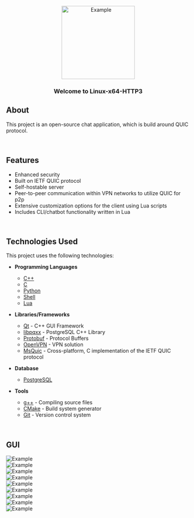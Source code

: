<p align="center">
  <img src="./github-pages/images/tenor-nibutani.gif" alt="Example" width="200" height="200">
</p>

<h3 align="center">Welcome to Linux-x64-HTTP3</h3>

## About

This project is an open-source chat application, which is build around QUIC protocol.

<br/>

## Features
  - Enhanced security
  - Built on IETF QUIC protocol
  - Self-hostable server
  - Peer-to-peer communication within VPN networks to utilize QUIC for p2p
  - Extensive customization options for the client using Lua scripts
  - Includes CLI/chatbot functionality written in Lua

<br/>


## Technologies Used
This project uses the following technologies:

- **Programming Languages**
  - [C++](https://en.cppreference.com/w/cpp)
  - [C](https://en.cppreference.com/w/c)
  - [Python](https://www.python.org/)
  - [Shell](https://www.gnu.org/software/bash/)
  - [Lua](https://www.lua.org/)

- **Libraries/Frameworks**
  - [Qt](https://www.qt.io/) - C++ GUI Framework
  - [libpqxx](https://libpqxx.readthedocs.io/) - PostgreSQL C++ Library
  - [Protobuf](https://developers.google.com/protocol-buffers) - Protocol Buffers
  - [OpenVPN](https://openvpn.net/) - VPN solution
  - [MsQuic](https://github.com/microsoft/msquic) - Cross-platform, C implementation of the IETF QUIC protocol

- **Database**
  - [PostgreSQL](https://www.postgresql.org/)

- **Tools**
  - [g++](https://gcc.gnu.org/) - Compiling source files
  - [CMake](https://cmake.org/) - Build system generator
  - [Git](https://git-scm.com/) - Version control system
<br/>

## GUI

<img src="./GUI/Frame 1.png" alt="Example">
<br/>
<img src="./GUI/Frame 54.png" alt="Example">
<br/>
<img src="./GUI/Frame 55.png" alt="Example">
<br/>
<img src="./GUI/Frame 57.png" alt="Example">
<br/>
<img src="./GUI/Frame 59.png" alt="Example">
<br/>
<img src="./GUI/Frame 60.png" alt="Example">
<br/>
<img src="./GUI/Frame 62.png" alt="Example">
<br/>
<img src="./GUI/Frame 63.png" alt="Example">
<br/>
<img src="./GUI/Frame 64.png" alt="Example">
<br/>
